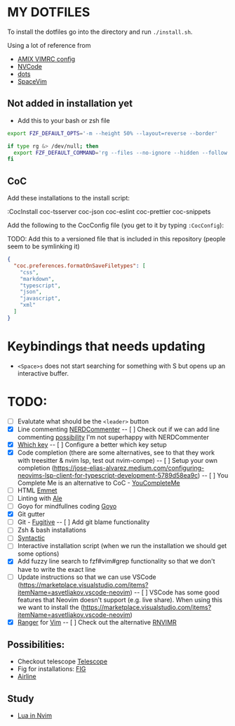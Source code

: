 # MY DOTFILES

To install the dotfiles go into the directory and run `./install.sh`.

Using a lot of reference from

- [AMIX VIMRC config](https://github.com/amix/vimrc/)
- [NVCode](https://github.com/ChristianChiarulli/nvcode)
- [dots](https://github.com/drn/dots)
- [SpaceVim](https://spacevim.org/)

## Not added in installation yet

- Add this to your bash or zsh file

```bash
export FZF_DEFAULT_OPTS='-m --height 50% --layout=reverse --border'

if type rg &> /dev/null; then
  export FZF_DEFAULT_COMMAND='rg --files --no-ignore --hidden --follow --glob "!.git/*"'
fi
```

## CoC

Add these installations to the install script:

:CocInstall coc-tsserver coc-json coc-eslint coc-prettier coc-snippets

Add the following to the CocConfig file (you get to it by typing `:CocConfig`):

TODO: Add this to a versioned file that is included in this repository (people seem to be symlinking it)

```json
{
  "coc.preferences.formatOnSaveFiletypes": [
    "css",
    "markdown",
    "typescript",
    "json",
    "javascript",
    "xml"
  ]
}
```

# Keybindings that needs updating

- `<Space>s` does not start searching for something with S but opens up an interactive buffer.

# TODO:

- [ ] Evalutate what should be the `<leader>` button
- [x] Line commenting [NERDCommenter](https://vimawesome.com/plugin/the-nerd-commenter)
      -- [ ] Check out if we can add line commenting [possibility](https://vimawesome.com/plugin/commentary-vim)
      I'm not superhappy with NERDCommenter
- [x] [Which key](https://github.com/liuchengxu/vim-which-key)
      -- [ ] Configure a better which key setup
- [x] Code completion (there are some alternatives, see to that they work with treesitter & nvim lsp, test out nvim-compe)
      -- [ ] Setup your own completion (https://jose-elias-alvarez.medium.com/configuring-neovims-lsp-client-for-typescript-development-5789d58ea9c)
      -- [ ] You Complete Me is an alternative to CoC - [YouCompleteMe](https://vimawesome.com/plugin/youcompleteme)
- [ ] HTML [Emmet](https://vimawesome.com/plugin/emmet-vim)
- [ ] Linting with [Ale](https://vimawesome.com/plugin/ale)
- [ ] Goyo for mindfullnes coding [Goyo](https://github.com/junegunn/goyo.vim)
- [x] Git gutter
- [ ] Git - [Fugitive](https://vimawesome.com/plugin/fugitive-vim)
      -- [ ] Add git blame functionality
- [ ] Zsh & bash installations
- [ ] [Syntactic](https://vimawesome.com/plugin/syntastic)
- [ ] Interactive installation script (when we run the installation we should get some options)
- [x] Add fuzzy line search to fzf#vim#grep functionality so that we don't have to write the exact line
- [ ] Update instructions so that we can use VSCode (https://marketplace.visualstudio.com/items?itemName=asvetliakov.vscode-neovim)
      -- [ ] VSCode has some good features that Neovim doesn't support (e.g. live share). When using this we want to install the (https://marketplace.visualstudio.com/items?itemName=asvetliakov.vscode-neovim)
- [x] [Ranger](https://ranger.github.io/) for [Vim](https://github.com/francoiscabrol/ranger.vim)
      -- [ ] Check out the alternative [RNVIMR](https://awesomeopensource.com/project/kevinhwang91/rnvimr)

## Possibilities:

- Checkout telescope [Telescope](https://github.com/nvim-telescope/telescope.nvim)
- Fig for installations: [FIG](https://github.com/wincent/wincent/tree/master/fig)
- [Airline](https://vimawesome.com/plugin/vim-airline-superman)

## Study

- [Lua in Nvim](https://github.com/nanotee/nvim-lua-guide)
